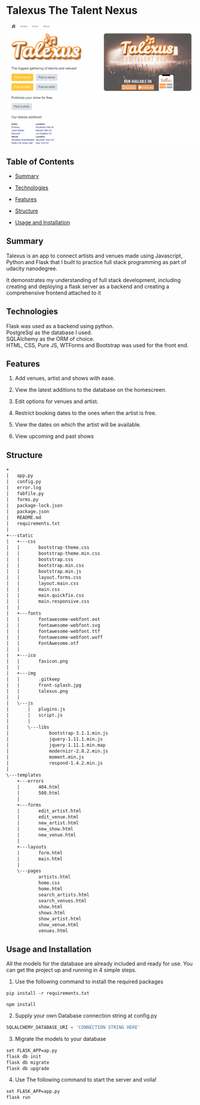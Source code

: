 # Talexus The Talent Nexus

![Showcase.gif](/Showcase.gif)

## Table of Contents

* [Summary](#Summary)

* [Technologies](#Technologies)

* [Features](#Features)

* [Structure](#Structure)

* [Usage and Installation](#usage-and-installation)

## Summary

Talexus is an app to connect artists and venues made using Javascript, Python and Flask that I built to practice full stack programming as part of udacity nanodegree.

It demonstrates my understanding of full stack development, including creating and deploying a flask server as a backend and creating a comprehensive frontend attached to it 

## Technologies

Flask was used as a backend using python.  
PostgreSql as the database I used.  
SQLAlchemy as the ORM of choice.  
HTML, CSS, Pure JS, WTForms and Bootstrap was used for the front end.  


## Features

1. Add venues, artist and shows with ease.

2. View the latest additions to the database on the homescreen.

3. Edit options for venues and artist.

4. Restrict booking dates to the ones when the artist is free.

5. View the dates on which the artist will be available.

6. View upcoming and past shows

## Structure
```
+
|   app.py
|   config.py
|   error.log
|   fabfile.py
|   forms.py
|   package-lock.json
|   package.json
|   README.md
|   requirements.txt
|   
+---static
|   +---css
|   |       bootstrap-theme.css
|   |       bootstrap-theme.min.css
|   |       bootstrap.css
|   |       bootstrap.min.css
|   |       bootstrap.min.js
|   |       layout.forms.css
|   |       layout.main.css
|   |       main.css
|   |       main.quickfix.css
|   |       main.responsive.css
|   |       
|   +---fonts
|   |       fontawesome-webfont.eot
|   |       fontawesome-webfont.svg
|   |       fontawesome-webfont.ttf
|   |       fontawesome-webfont.woff
|   |       FontAwesome.otf
|   |       
|   +---ico
|   |       favicon.png
|   |       
|   +---img
|   |       .gitkeep
|   |       front-splash.jpg
|   |       talexus.png
|   |       
|   \---js
|       |   plugins.js
|       |   script.js
|       |   
|       \---libs
|               bootstrap-3.1.1.min.js
|               jquery-1.11.1.min.js
|               jquery-1.11.1.min.map
|               modernizr-2.8.2.min.js
|               moment.min.js
|               respond-1.4.2.min.js
|               
\---templates
    +---errors
    |       404.html
    |       500.html
    |       
    +---forms
    |       edit_artist.html
    |       edit_venue.html
    |       new_artist.html
    |       new_show.html
    |       new_venue.html
    |       
    +---layouts
    |       form.html
    |       main.html
    |       
    \---pages
            artists.html
            home.css
            home.html
            search_artists.html
            search_venues.html
            show.html
            shows.html
            show_artist.html
            show_venue.html
            venues.html
```

## Usage and Installation

All the models for the database are already included and ready for use.
You can get the project up and running in 4 simple steps.

1. Use the following command to install the required packages
```
pip install -r requirements.txt
```
```
npm install
```
2. Supply your own Database connection string at config.py
```python
SQLALCHEMY_DATABASE_URI = 'CONNECTION STRING HERE'
```
3. Migrate the models to your database
```
set FLASK_APP=ap.py
flask db init
flask db migrate 
flask db upgrade 
```
4. Use The following command to start the server and voila!
```
set FLASK_APP=app.py
flask run
```
